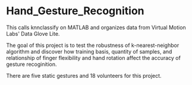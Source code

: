 # Hand_Gesture_Recognition
This calls knnclassify on MATLAB and organizes data from Virtual Motion Labs' Data Glove Lite.

The goal of this project is to test the robustness of k-nearest-neighbor algorithm and discover how 
training basis, quantity of samples, and relationship of finger flexibility and hand rotation affect
the accuracy of gesture recoginition.

There are five static gestures and 18 volunteers for this project.
